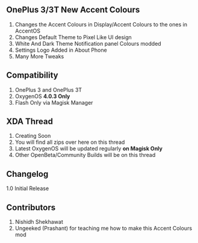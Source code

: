 ## OnePlus 3/3T New Accent Colours 
1. Changes the Accent Colours in Display/Accent Colours to the ones in AccentOS
2. Changes Default Theme to Pixel Like UI design
3. White And Dark Theme Notification panel Colours modded 
4. Settings Logo Added in About Phone 
5. Many More Tweaks

## Compatibility 
1. OnePlus 3 and OnePlus 3T
2. OxygenOS **4.0.3 Only**
3. Flash Only via Magisk Manager

## XDA Thread 
1. Creating Soon 
2. You will find all zips over here on this thread 
3. Latest OxygenOS will be updated regularly **on Magisk Only**
4. Other OpenBeta/Community Builds will be on this thread 

## Changelog 
1.0 Initial Release


## Contributors
1. Nishidh Shekhawat
2. Ungeeked (Prashant) for teaching me how to make this Accent Colours mod 
